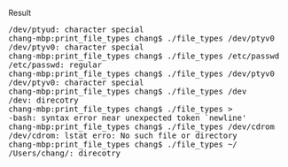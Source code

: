 Result
<pre>
/dev/ptyud: character special
chang-mbp:print_file_types chang$ ./file_types /dev/ptyv0
/dev/ptyv0: character special
chang-mbp:print_file_types chang$ ./file_types /etc/passwd
/etc/passwd: regular
chang-mbp:print_file_types chang$ ./file_types /dev/ptyv0
/dev/ptyv0: character special
chang-mbp:print_file_types chang$ ./file_types /dev
/dev: direcotry
chang-mbp:print_file_types chang$ ./file_types >
-bash: syntax error near unexpected token `newline'
chang-mbp:print_file_types chang$ ./file_types /dev/cdrom
/dev/cdrom: lstat erro: No such file or directory
chang-mbp:print_file_types chang$ ./file_types ~/
/Users/chang/: direcotry
</pre>